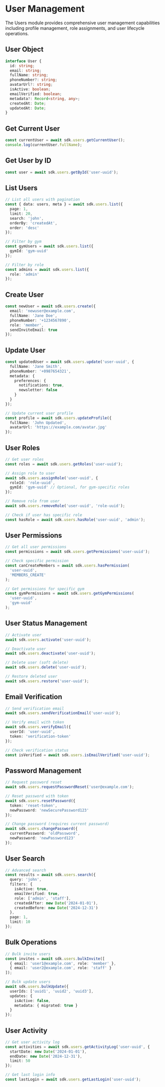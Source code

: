 # User Management

The Users module provides comprehensive user management capabilities including profile management, role assignments, and user lifecycle operations.

## User Object

```typescript
interface User {
  id: string;
  email: string;
  fullName: string;
  phoneNumber?: string;
  avatarUrl?: string;
  isActive: boolean;
  emailVerified: boolean;
  metadata?: Record<string, any>;
  createdAt: Date;
  updatedAt: Date;
}
```

## Get Current User

```typescript
const currentUser = await sdk.users.getCurrentUser();
console.log(currentUser.fullName);
```

## Get User by ID

```typescript
const user = await sdk.users.getById('user-uuid');
```

## List Users

```typescript
// List all users with pagination
const { data: users, meta } = await sdk.users.list({
  page: 1,
  limit: 20,
  search: 'john',
  orderBy: 'createdAt',
  order: 'desc'
});

// Filter by gym
const gymUsers = await sdk.users.list({
  gymId: 'gym-uuid'
});

// Filter by role
const admins = await sdk.users.list({
  role: 'admin'
});
```

## Create User

```typescript
const newUser = await sdk.users.create({
  email: 'newuser@example.com',
  fullName: 'Jane Doe',
  phoneNumber: '+1234567890',
  role: 'member',
  sendInviteEmail: true
});
```

## Update User

```typescript
const updatedUser = await sdk.users.update('user-uuid', {
  fullName: 'Jane Smith',
  phoneNumber: '+0987654321',
  metadata: {
    preferences: {
      notifications: true,
      newsletter: false
    }
  }
});

// Update current user profile
const profile = await sdk.users.updateProfile({
  fullName: 'John Updated',
  avatarUrl: 'https://example.com/avatar.jpg'
});
```

## User Roles

```typescript
// Get user roles
const roles = await sdk.users.getRoles('user-uuid');

// Assign role to user
await sdk.users.assignRole('user-uuid', {
  roleId: 'role-uuid',
  gymId: 'gym-uuid' // Optional, for gym-specific roles
});

// Remove role from user
await sdk.users.removeRole('user-uuid', 'role-uuid');

// Check if user has specific role
const hasRole = await sdk.users.hasRole('user-uuid', 'admin');
```

## User Permissions

```typescript
// Get all user permissions
const permissions = await sdk.users.getPermissions('user-uuid');

// Check specific permission
const canCreateMembers = await sdk.users.hasPermission(
  'user-uuid',
  'MEMBERS_CREATE'
);

// Get permissions for specific gym
const gymPermissions = await sdk.users.getGymPermissions(
  'user-uuid',
  'gym-uuid'
);
```

## User Status Management

```typescript
// Activate user
await sdk.users.activate('user-uuid');

// Deactivate user
await sdk.users.deactivate('user-uuid');

// Delete user (soft delete)
await sdk.users.delete('user-uuid');

// Restore deleted user
await sdk.users.restore('user-uuid');
```

## Email Verification

```typescript
// Send verification email
await sdk.users.sendVerificationEmail('user-uuid');

// Verify email with token
await sdk.users.verifyEmail({
  userId: 'user-uuid',
  token: 'verification-token'
});

// Check verification status
const isVerified = await sdk.users.isEmailVerified('user-uuid');
```

## Password Management

```typescript
// Request password reset
await sdk.users.requestPasswordReset('user@example.com');

// Reset password with token
await sdk.users.resetPassword({
  token: 'reset-token',
  newPassword: 'newSecurePassword123'
});

// Change password (requires current password)
await sdk.users.changePassword({
  currentPassword: 'oldPassword',
  newPassword: 'newPassword123'
});
```

## User Search

```typescript
// Advanced search
const results = await sdk.users.search({
  query: 'john',
  filters: {
    isActive: true,
    emailVerified: true,
    role: ['admin', 'staff'],
    createdAfter: new Date('2024-01-01'),
    createdBefore: new Date('2024-12-31')
  },
  page: 1,
  limit: 10
});
```

## Bulk Operations

```typescript
// Bulk invite users
const invites = await sdk.users.bulkInvite([
  { email: 'user1@example.com', role: 'member' },
  { email: 'user2@example.com', role: 'staff' }
]);

// Bulk update users
await sdk.users.bulkUpdate({
  userIds: ['uuid1', 'uuid2', 'uuid3'],
  updates: {
    isActive: false,
    metadata: { migrated: true }
  }
});
```

## User Activity

```typescript
// Get user activity log
const activities = await sdk.users.getActivityLog('user-uuid', {
  startDate: new Date('2024-01-01'),
  endDate: new Date('2024-12-31'),
  limit: 50
});

// Get last login info
const lastLogin = await sdk.users.getLastLogin('user-uuid');
```
